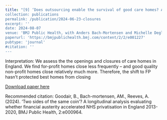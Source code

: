 ```yaml
---
title: "[9] ‘Does outsourcing enable the survival of good care homes? A longitudinal analysis of all care homes in England, 2011–2023'
collection: publications
permalink: /publication/2024-06-23-closures
excerpt: ''
date: 2024-08-07
venue: 'BMJ Public Health, with Anders Bach-Mortensen and Michelle Degli Esposti'
paperurl: 'https://bmjpublichealth.bmj.com/content/2/2/e001227'
pubtype: 'journal'
#citation: ''
---
```

Interpretation: We assess the the openings and closures of care homes in England. We find for-profit homes close less frequently – and good quality non-profit homes close relatively much more. Therefore, the shift to FP hasn’t protected best homes from closing

[Download paper here](https://bmjpublichealth.bmj.com/content/2/2/e001227)


Recommended citation: Goodair, B., Bach-mortensen, AM., Reeves, A. (2024). ‘Two sides of the same coin’? A longitudinal analysis evaluating whether financial austerity accelerated NHS privatisation in England 2013-2020, BMJ Public Health, 2:e000964.

